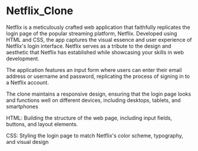 # Netflix_Clone
Netflix is a meticulously crafted web application that faithfully replicates the login page of the popular streaming platform, Netflix. Developed using HTML and CSS, the app captures the visual essence and user experience of Netflix's login interface.
Netflix serves as a tribute to the design and aesthetic that Netflix has established while showcasing your skills in web development.

The application features an input form where users can enter their email address or username and password, replicating the process of signing in to a Netflix account.

The clone maintains a responsive design, ensuring that the login page looks and functions well on different devices, including desktops, tablets, and smartphones

HTML: Building the structure of the web page, including input fields, buttons, and layout elements.

CSS: Styling the login page to match Netflix's color scheme, typography, and visual design
